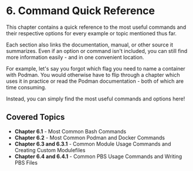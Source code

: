 # 6. Command Quick Reference

This chapter contains a quick reference to the most useful commands and their respective options for every example or topic mentioned thus far.

Each section also links the documentation, manual, or other source it summarizes. Even if an option or command isn't included, you can still find more information easily - and in one convenient location. 

For example, let's say you forgot which flag you need to name a container with Podman. You would otherwise have to flip through a chapter which uses it in practice or read the Podman documentation - both of which are time consuming.

Instead, you can simply find the most useful commands and options here!

## Covered Topics
* **Chapter 6.1** - Most Common Bash Commands
* **Chapter 6.2** - Most Common Podman and Docker Commands
* **Chapter 6.3 and 6.3.1** - Common Module Usage Commands and Creating Custom Modulefiles
* **Chapter 6.4 and 6.4.1** - Common PBS Usage Commands and Writing PBS Files